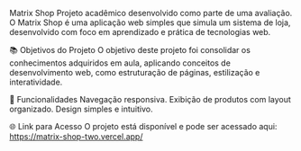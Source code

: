 
Matrix Shop
Projeto acadêmico desenvolvido como parte de uma avaliação. O Matrix Shop é uma aplicação web simples que simula um sistema de loja, desenvolvido com foco em aprendizado e prática de tecnologias web.

📚 Objetivos do Projeto
O objetivo deste projeto foi consolidar os conhecimentos adquiridos em aula, aplicando conceitos de desenvolvimento web, como estruturação de páginas, estilização e interatividade.

🚀 Funcionalidades
Navegação responsiva.
Exibição de produtos com layout organizado.
Design simples e intuitivo.

🌐 Link para Acesso
O projeto está disponível e pode ser acessado aqui:
https://matrix-shop-two.vercel.app/
